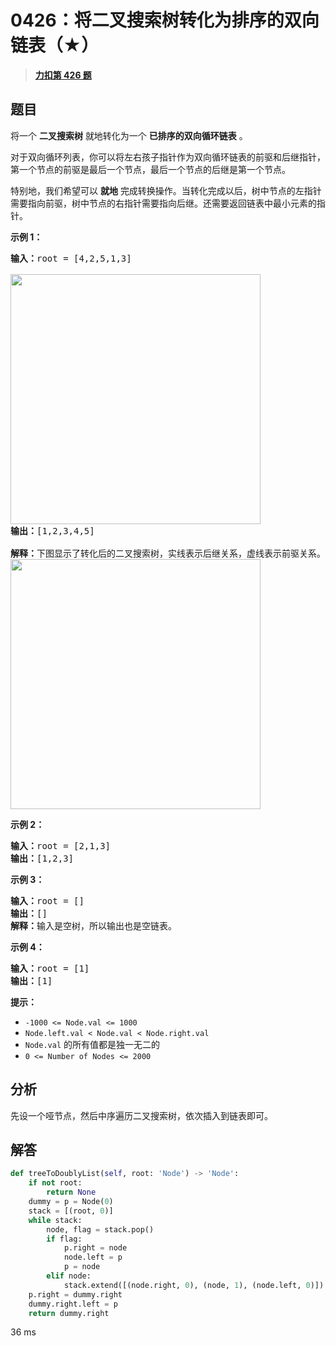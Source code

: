 # 0426：将二叉搜索树转化为排序的双向链表（★）


> <u>**[力扣第 426 题](https://leetcode.cn/problems/convert-binary-search-tree-to-sorted-doubly-linked-list/)**</u>

## 题目

<p>将一个 <strong>二叉搜索树</strong> 就地转化为一个 <strong>已排序的双向循环链表</strong> 。</p>

<p>对于双向循环列表，你可以将左右孩子指针作为双向循环链表的前驱和后继指针，第一个节点的前驱是最后一个节点，最后一个节点的后继是第一个节点。</p>

<p>特别地，我们希望可以 <strong>就地</strong> 完成转换操作。当转化完成以后，树中节点的左指针需要指向前驱，树中节点的右指针需要指向后继。还需要返回链表中最小元素的指针。</p>



<p><strong>示例 1：</strong></p>

<pre>
<strong>输入：</strong>root = [4,2,5,1,3]

<img src="https://assets.leetcode.com/uploads/2018/10/12/bstdllreturndll.png" style="width: 400px;" />
<strong>输出：</strong>[1,2,3,4,5]

<strong>解释：</strong>下图显示了转化后的二叉搜索树，实线表示后继关系，虚线表示前驱关系。
<img src="https://assets.leetcode.com/uploads/2018/10/12/bstdllreturnbst.png" style="width: 400px;" />
</pre>

<p><strong>示例 2：</strong></p>

<pre>
<strong>输入：</strong>root = [2,1,3]
<strong>输出：</strong>[1,2,3]
</pre>

<p><strong>示例 3：</strong></p>

<pre>
<strong>输入：</strong>root = []
<strong>输出：</strong>[]
<strong>解释：</strong>输入是空树，所以输出也是空链表。
</pre>

<p><strong>示例 4：</strong></p>

<pre>
<strong>输入：</strong>root = [1]
<strong>输出：</strong>[1]
</pre>



<p><strong>提示：</strong></p>

<ul>
<li><code>-1000 <= Node.val <= 1000</code></li>
<li><code>Node.left.val < Node.val < Node.right.val</code></li>
<li><code>Node.val</code> 的所有值都是独一无二的</li>
<li><code>0 <= Number of Nodes <= 2000</code></li>
</ul>


## 分析

先设一个哑节点，然后中序遍历二叉搜索树，依次插入到链表即可。

## 解答

```python
def treeToDoublyList(self, root: 'Node') -> 'Node':
	if not root:
		return None
	dummy = p = Node(0)
	stack = [(root, 0)]
	while stack:
		node, flag = stack.pop()
		if flag:
			p.right = node
			node.left = p
			p = node
		elif node:
			stack.extend([(node.right, 0), (node, 1), (node.left, 0)])
	p.right = dummy.right
	dummy.right.left = p
	return dummy.right
```

36 ms
